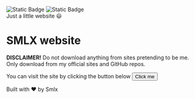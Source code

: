 ![Static Badge](https://img.shields.io/badge/HTML5--blue?style=social&logo=html5)
![Static Badge](https://img.shields.io/badge/CSS3--blue?style=social&logo=css3)
<br>
Just a little website :smiley:

# SMLX website
**DISCLAIMER!**
Do not download anything from sites pretending to be me. Only download from my official sites and GitHub repos. 

You can visit the site by clicking the button below
<button name="button" onclick="https://smlx.github.io/website">Click me</button>

Built with :heart: by Smlx